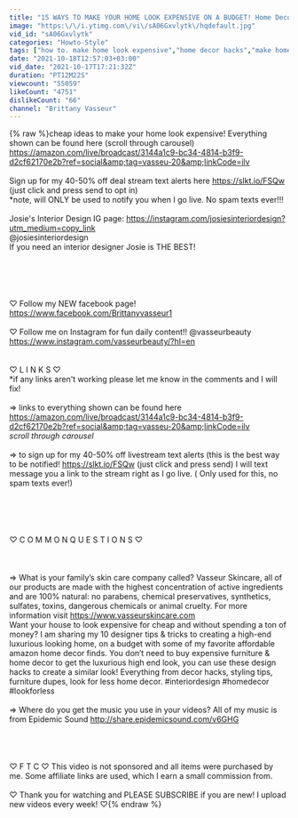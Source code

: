 ```yaml
---
title: "15 WAYS TO MAKE YOUR HOME LOOK EXPENSIVE ON A BUDGET! Home Decor Hacks!"
image: "https:\/\/i.ytimg.com\/vi\/sA06Gxvlytk\/hqdefault.jpg"
vid_id: "sA06Gxvlytk"
categories: "Howto-Style"
tags: ["how to. make home look expensive","home decor hacks","make home look expensive on a budget"]
date: "2021-10-18T12:57:03+03:00"
vid_date: "2021-10-17T17:21:32Z"
duration: "PT12M22S"
viewcount: "55059"
likeCount: "4751"
dislikeCount: "66"
channel: "Brittany Vasseur"
---
```

{% raw %}cheap ideas to make your home look expensive! Everything shown can be found here (scroll through carousel) <a rel="nofollow" target="blank" href="https://amazon.com/live/broadcast/3144a1c9-bc34-4814-b3f9-d2cf62170e2b?ref=social&amp;tag=vasseu-20&amp;linkCode=ilv">https://amazon.com/live/broadcast/3144a1c9-bc34-4814-b3f9-d2cf62170e2b?ref=social&amp;tag=vasseu-20&amp;linkCode=ilv</a><br /><br />Sign up for my 40-50% off deal stream text alerts here <a rel="nofollow" target="blank" href="https://slkt.io/FSQw">https://slkt.io/FSQw</a> (just click and press send to opt in)<br />*note, will ONLY be used to notify you when I go live. No spam texts ever!!!<br /><br />Josie's Interior Design IG page: <a rel="nofollow" target="blank" href="https://instagram.com/josiesinteriordesign?utm_medium=copy_link">https://instagram.com/josiesinteriordesign?utm_medium=copy_link</a><br />@josiesinteriordesign<br />If you need an interior designer Josie is THE BEST! <br /><br /><br /><br /><br /><br />♡ Follow my NEW facebook page! <a rel="nofollow" target="blank" href="https://www.facebook.com/Brittanyvasseur1">https://www.facebook.com/Brittanyvasseur1</a><br /><br />♡ Follow me on Instagram for fun daily content!! @vasseurbeauty ‪ <a rel="nofollow" target="blank" href="https://www.instagram.com/vasseurbeauty/?hl=en‬‬">https://www.instagram.com/vasseurbeauty/?hl=en‬‬</a><br /><br /><br />♡ L I N K S ♡<br />*if any links aren't working please let me know in the comments and I will fix!<br /><br />⇒ links to everything shown can be found here <a rel="nofollow" target="blank" href="https://amazon.com/live/broadcast/3144a1c9-bc34-4814-b3f9-d2cf62170e2b?ref=social&amp;tag=vasseu-20&amp;linkCode=ilv">https://amazon.com/live/broadcast/3144a1c9-bc34-4814-b3f9-d2cf62170e2b?ref=social&amp;tag=vasseu-20&amp;linkCode=ilv</a><br />*scroll through carousel* <br /><br />⇒ to sign up for my 40-50% off livestream text alerts (this is the best way to be notified! <a rel="nofollow" target="blank" href="https://slkt.io/FSQw">https://slkt.io/FSQw</a>  (just click and press send) I will text message you a link to the stream right as I go live. ( Only used for this, no spam texts ever!) <br /><br /><br /><br /><br /><br />♡ C O M M O N   Q U E S T I O N S ♡<br /><br /><br /><br />⇒ What is your family’s skin care company called? Vasseur Skincare, all of our products are made with the highest concentration of active ingredients and are 100% natural: no parabens, chemical preservatives, synthetics, sulfates, toxins, dangerous chemicals or animal cruelty. For more information visit  <a rel="nofollow" target="blank" href="https://www.vasseurskincare.com">https://www.vasseurskincare.com</a>  <br />Want your house to look expensive for cheap and without spending a ton of money? I am sharing my 10 designer tips &amp; tricks to creating a high-end luxurious looking home, on a budget with some of my favorite affordable amazon home decor finds. You don’t need to buy expensive furniture &amp; home decor to get the luxurious high end look, you can use these design hacks to create a similar look! Everything from decor hacks, styling tips, furniture dupes, look for less home decor. #interiordesign #homedecor #lookforless<br /><br />⇒ Where do you get the music you use in your videos? All of my music is from Epidemic Sound <a rel="nofollow" target="blank" href="http://share.epidemicsound.com/v6GHG">http://share.epidemicsound.com/v6GHG</a><br /><br /><br /><br /><br />♡ F T C ♡ This video is not sponsored and all items were purchased by me. Some affiliate links are used, which I earn a small commission from. <br /><br />♡  Thank you for watching and PLEASE SUBSCRIBE if you are new! I upload new videos every week! ♡{% endraw %}
